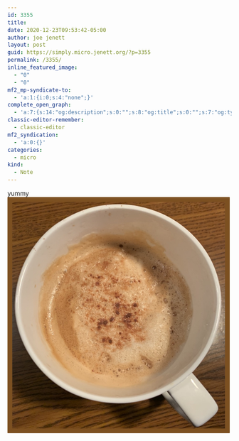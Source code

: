 ```yaml
---
id: 3355
title: 
date: 2020-12-23T09:53:42-05:00
author: joe jenett
layout: post
guid: https://simply.micro.jenett.org/?p=3355
permalink: /3355/
inline_featured_image:
  - "0"
  - "0"
mf2_mp-syndicate-to:
  - 'a:1:{i:0;s:4:"none";}'
complete_open_graph:
  - 'a:7:{s:14:"og:description";s:0:"";s:8:"og:title";s:0:"";s:7:"og:type";s:0:"";s:12:"twitter:card";s:7:"summary";s:15:"twitter:creator";s:0:"";s:19:"twitter:description";s:0:"";s:8:"og:image";s:0:"";}'
classic-editor-remember:
  - classic-editor
mf2_syndication:
  - 'a:0:{}'
categories:
  - micro
kind:
  - Note
---
```

yummy<br />
<img class="alignnone size-full wp-image-3354" src="../wp-content/uploads/2020/12/yummy-am.jpg" alt="" width="500" />